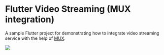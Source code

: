 # Flutter Video Streaming (MUX integration)

A sample Flutter project for demonstrating how to integrate video streaming service with the help of [MUX](https://mux.com).

![](https://github.com/sbis04/flutter_stream/raw/master/screenshots/fluter_mux_cover.png)
